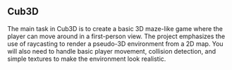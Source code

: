 ## Cub3D
The main task in Cub3D is to create a basic 3D maze-like game where the player can move around in a first-person view.
The project emphasizes the use of raycasting to render a pseudo-3D environment from a 2D map.
You will also need to handle basic player movement, collision detection, and simple textures to make the environment look realistic.
